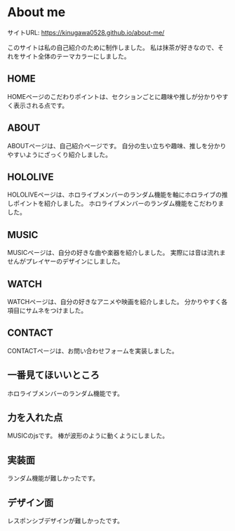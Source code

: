 # About me

サイトURL: https://kinugawa0528.github.io/about-me/

このサイトは私の自己紹介のために制作しました。
私は抹茶が好きなので、それをサイト全体のテーマカラーにしました。

## HOME

 HOMEページのこだわりポイントは、セクションごとに趣味や推しが分かりやすく表示される点です。

## ABOUT

 ABOUTページは、自己紹介ページです。
 自分の生い立ちや趣味、推しを分かりやすいようにざっくり紹介しました。

## HOLOLIVE

 HOLOLIVEページは、ホロライブメンバーのランダム機能を軸にホロライブの推しポイントを紹介しました。
 ホロライブメンバーのランダム機能をこだわりました。

## MUSIC

 MUSICページは、自分の好きな曲や楽器を紹介しました。
 実際には音は流れませんがプレイヤーのデザインにしました。

## WATCH

 WATCHページは、自分の好きなアニメや映画を紹介しました。
 分かりやすく各項目にサムネをつけました。

## CONTACT

 CONTACTページは、お問い合わせフォームを実装しました。

## 一番見てほいいところ

ホロライブメンバーのランダム機能です。

## 力を入れた点

MUSICのjsです。
棒が波形のように動くようにしました。

## 実装面 

ランダム機能が難しかったです。

## デザイン面

レスポンシブデザインが難しかったです。




